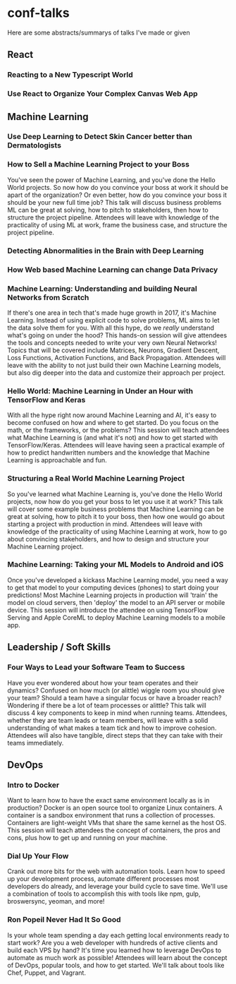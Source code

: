 # conf-talks

Here are some abstracts/summarys of talks I've made or given

## React

### Reacting to a New Typescript World

### Use React to Organize Your Complex Canvas Web App

## Machine Learning

### Use Deep Learning to Detect Skin Cancer better than Dermatologists

### How to Sell a Machine Learning Project to your Boss

You've seen the power of Machine Learning, and you've done the Hello World projects.  So now how do you convince your boss at work it should be apart of the organization?  Or even better, how do you convince your boss it should be your new full time job?  This talk will discuss business problems ML can be great at solving, how to pitch to stakeholders, then how to structure the project pipeline.  Attendees will leave with knowledge of the practicality of using ML at work, frame the business case, and structure the project pipeline.

### Detecting Abnormalities in the Brain with Deep Learning

### How Web based Machine Learning can change Data Privacy

### Machine Learning: Understanding and building Neural Networks from Scratch

If there's one area in tech that's made huge growth in 2017, it's Machine Learning. Instead of using explicit code to solve problems, ML aims to let the data solve them for you. With all this hype, do we *really* understand what's going on under the hood? This hands-on session will give attendees the tools and concepts needed to write your very own Neural Networks! Topics that will be covered include Matrices, Neurons, Gradient Descent, Loss Functions, Activation Functions, and Back Propagation. Attendees will leave with the ability to not just build their own Machine Learning models, but also dig deeper into the data and customize their approach per project.

### Hello World: Machine Learning in Under an Hour with TensorFlow and Keras

With all the hype right now around Machine Learning and AI, it's easy to become confused on how and where to get started. Do you focus on the math, or the frameworks, or the problems? This session will teach attendees what Machine Learning is (and what it's not) and how to get started with TensorFlow/Keras. Attendees will leave having seen a practical example of how to predict handwritten numbers and the knowledge that Machine Learning is approachable and fun.

### Structuring a Real World Machine Learning Project

So you've learned what Machine Learning is, you've done the Hello World projects, now how do you get your boss to let you use it at work? This talk will cover some example business problems that Machine Learning can be great at solving, how to pitch it to your boss, then how one would go about starting a project with production in mind. Attendees will leave with knowledge of the practicality of using Machine Learning at work, how to go about convincing stakeholders, and how to design and structure your Machine Learning project.

### Machine Learning: Taking your ML Models to Android and iOS

Once you've developed a kickass Machine Learning model, you need a way to get that model to your computing devices (phones) to start doing your predictions! Most Machine Learning projects in production will 'train' the model on cloud servers, then 'deploy' the model to an API server or mobile device. This session will introduce the attendee on using TensorFlow Serving and Apple CoreML to deploy Machine Learning models to a mobile app.

## Leadership / Soft Skills

### Four Ways to Lead your Software Team to Success

Have you ever wondered about how your team operates and their dynamics?  Confused on how much (or alittle) wiggle room you should give your team?  Should a team have a singular focus or have a broader reach?  Wondering if there be a lot of team processes or alittle?  This talk will discuss 4 key components to keep in mind when running teams.  Attendees, whether they are team leads or team members, will leave with a solid understanding of what makes a team tick and how to improve cohesion.  Attendees will also have tangible, direct steps that they can take with their teams immediately.

## DevOps

### Intro to Docker

Want to learn how to have the exact same environment locally as is in production?  Docker is an open source tool to organize Linux containers.  A container is a sandbox environment that runs a collection of processes. Containers are light-weight VMs that share the same kernel as the host OS.  This session will teach attendees the concept of containers, the pros and cons, plus how to get up and running on your machine.

### Dial Up Your Flow

Crank out more bits for the web with automation tools. Learn how to speed up your development process, automate different processes most developers do already, and leverage your build cycle to save time.  We'll use a combination of tools to accomplish this with tools like npm, gulp, broswersync, yeoman, and more!

### Ron Popeil Never Had It So Good

Is your whole team spending a day each getting local environments ready to start work?  Are you a web developer with hundreds of active clients and build each VPS by hand?  It's time you learned how to leverage DevOps to automate as much work as possible!  Attendees will learn about the concept of DevOps, popular tools, and how to get started.  We'll talk about tools like Chef, Puppet, and Vagrant.
